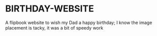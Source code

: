 # BIRTHDAY-WEBSITE
A flipbook website to wish my Dad a happy birthday; 
I know the image placement is tacky, it was a bit of speedy work
